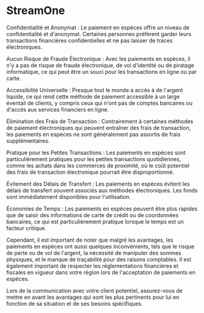 # StreamOne
Confidentialité et Anonymat : Le paiement en espèces offre un niveau de confidentialité et d'anonymat. Certaines personnes préfèrent garder leurs transactions financières confidentielles et ne pas laisser de traces électroniques.

Aucun Risque de Fraude Électronique : Avec les paiements en espèces, il n'y a pas de risque de fraude électronique, de vol d'identité ou de piratage informatique, ce qui peut être un souci pour les transactions en ligne ou par carte.

Accessibilité Universelle : Presque tout le monde a accès à de l'argent liquide, ce qui rend cette méthode de paiement accessible à un large éventail de clients, y compris ceux qui n'ont pas de comptes bancaires ou d'accès aux services financiers en ligne.

Élimination des Frais de Transaction : Contrairement à certaines méthodes de paiement électroniques qui peuvent entraîner des frais de transaction, les paiements en espèces ne sont généralement pas assortis de frais supplémentaires.

Pratique pour les Petites Transactions : Les paiements en espèces sont particulièrement pratiques pour les petites transactions quotidiennes, comme les achats dans les commerces de proximité, où le coût potentiel des frais de transaction électronique pourrait être disproportionné.

Évitement des Délais de Transfert : Les paiements en espèces évitent les délais de transfert souvent associés aux méthodes électroniques. Les fonds sont immédiatement disponibles pour l'utilisation.

Économies de Temps : Les paiements en espèces peuvent être plus rapides que de saisir des informations de carte de crédit ou de coordonnées bancaires, ce qui est particulièrement pratique lorsque le temps est un facteur critique.

Cependant, il est important de noter que malgré les avantages, les paiements en espèces ont aussi quelques inconvénients, tels que le risque de perte ou de vol de l'argent, la nécessité de manipuler des sommes physiques, et le manque de traçabilité pour des raisons comptables. Il est également important de respecter les réglementations financières et fiscales en vigueur dans votre région lors de l'acceptation de paiements en espèces.

Lors de la communication avec votre client potentiel, assurez-vous de mettre en avant les avantages qui sont les plus pertinents pour lui en fonction de sa situation et de ses besoins spécifiques.





